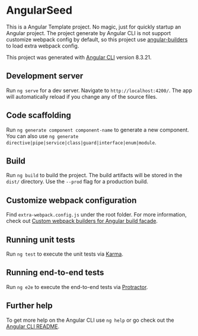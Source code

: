 # AngularSeed

This is a Angular Template project. No magic, just for quickly startup an Angular project. The project generate by Angular CLI is not support customize webpack config by default, so this project use [angular-builders](https://github.com/just-jeb/angular-builders) to load extra webpack config. 

This project was generated with [Angular CLI](https://github.com/angular/angular-cli) version 8.3.21.

## Development server

Run `ng serve` for a dev server. Navigate to `http://localhost:4200/`. The app will automatically reload if you change any of the source files.

## Code scaffolding

Run `ng generate component component-name` to generate a new component. You can also use `ng generate directive|pipe|service|class|guard|interface|enum|module`.

## Build

Run `ng build` to build the project. The build artifacts will be stored in the `dist/` directory. Use the `--prod` flag for a production build.

## Customize webpack configuration

Find `extra-webpack.config.js` under the root folder. For more information, check out [Custom webpack builders for Angular build facade](https://github.com/just-jeb/angular-builders/tree/master/packages/custom-webpack).

## Running unit tests

Run `ng test` to execute the unit tests via [Karma](https://karma-runner.github.io).

## Running end-to-end tests

Run `ng e2e` to execute the end-to-end tests via [Protractor](http://www.protractortest.org/).

## Further help

To get more help on the Angular CLI use `ng help` or go check out the [Angular CLI README](https://github.com/angular/angular-cli/blob/master/README.md).
